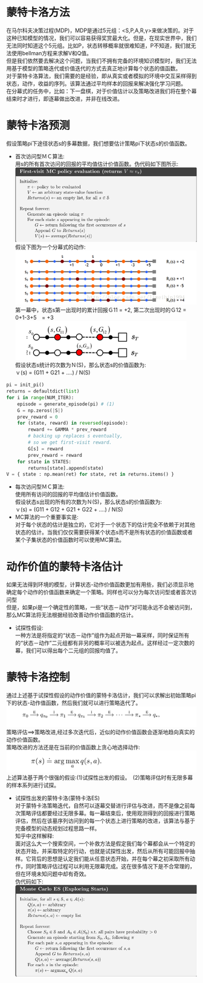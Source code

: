 蒙特卡洛方法
==========
在马尔科夫决策过程(MDP)，MDP是通过5元组：<S,P,A,R,γ>来做决策的。对于这种已知模型的情况，我们可以容易获得奖赏最大化。但是，在现实世界中，我们无法同时知道这个5元组。比如P，状态转移概率就很难知道，P不知道，我们就无法使用bellman方程来求解V和Q值。<br>
但是我们依然要去解决这个问题，当我们不拥有完备的环境知识模型时，我们无法用基于模型的策略迭代或价值迭代的方式去真正地计算每个状态的值函数。<br>
对于蒙特卡洛算法，我们需要的是经验，即从真实或者模拟的环境中交互采样得到状态，动作，收益的序列。该算法通过平均样本的回报来解决强化学习问题。<br>
在分幕式的任务中，比如：下一盘棋，对于价值估计以及策略改进我们将在整个幕结束时才进行，即逐幕做出改进，并非在线改进。<br>

# 蒙特卡洛预测
假设策略pi下途径状态s的多幕数据，我们想要估计策略pi下状态s的价值函数。<br>
* 首次访问型ＭＣ算法:<br>
用s的所有首次访问的回报的平均值估计价值函数。伪代码如下图所示:<br>
![first_visit](https://github.com/MA-JIE/Reinforcement-Learning-MJ/blob/master/%E8%92%99%E7%89%B9%E5%8D%A1%E6%B4%9B%E6%96%B9%E6%B3%95/img/first_visit.png) <br>
假设下图为一个分幕式的动作:<br>
![mc_prediction](https://github.com/MA-JIE/Reinforcement-Learning-MJ/blob/master/%E8%92%99%E7%89%B9%E5%8D%A1%E6%B4%9B%E6%96%B9%E6%B3%95/img/mc_prediction.png)  <br>
第一幕中，状态s第一出现时的累计回报Ｇ11 = +2, 第二次出现时的Ｇ12 = 0+1-3+5　= +3 <br>
![mc_prediction2](https://github.com/MA-JIE/Reinforcement-Learning-MJ/blob/master/%E8%92%99%E7%89%B9%E5%8D%A1%E6%B4%9B%E6%96%B9%E6%B3%95/img/mc_prediction2.png) <br>
假设状态s统计的次数为Ｎ(S)，那么状态s的价值函数为:<br>
ｖ(s) = (G11 + G21 + ....) / N(S) <br>
``` python
pi = init_pi()
returns = defaultdict(list)
for i in range(NUM_ITER):
    episode = generate_episode(pi) # (1)
    G = np.zeros(|S|)
    prev_reward = 0
    for (state, reward) in reversed(episode):
        reward += GAMMA * prev_reward
        # backing up replaces s eventually,
        # so we get first-visit reward.
        G[s] = reward
        prev_reward = reward
    for state in STATES:
        returns[state].append(state)
V = { state : np.mean(ret) for state, ret in returns.items() }
```
* 每次访问型ＭＣ算法:<br>
使用所有访问的回报的平均值估计价值函数。<br>
假设状态s出现的所有的次数为Ｎ(S)，那么状态s的价值函数为:<br>
ｖ(s) = (G11 + G12 + G21 + G22 + ....) / N(S) <br>
* MC算法的一个重要事实是:<br>
对于每个状态的估计是独立的，它对于一个状态下的估计完全不依赖于对其他状态的估计。当我们仅仅需要获得某个状态s而不是所有状态的价值函数或者某个子集状态的价值函数时可以使用MC算法。<br>

# 动作价值的蒙特卡洛估计
如果无法得到环境的模型，计算状态-动作价值函数更加有用些，我们必须显示地确定每个动作的价值函数来确定一个策略。同样也可以分为每次访问型或者首次访问型<br>
但是，如果pi是一个确定性的策略，一些“状态－动作”对可能永远不会被访问到，那么MC算法将无法根据经验改善动作价值函数的估计。<br>
* 试探性假设:<br>
一种方法是将指定的“状态－动作”组作为起点开始一幕采样，同时保证所有的“状态－动作”二元组都有非另的概率可以被选为起点。这样经过一定次数的幕，我们可以得出每个二元组的回报均值了。<br>
# 蒙特卡洛控制
通过上述基于试探性假设的动作价值的蒙特卡洛估计，我们可以求解出初始策略pi下的状态-动作值函数，然后我们就可以进行策略迭代了。<br>
![mc_control](https://github.com/MA-JIE/Reinforcement-Learning-MJ/blob/master/%E8%92%99%E7%89%B9%E5%8D%A1%E6%B4%9B%E6%96%B9%E6%B3%95/img/mc_control.png)<br>
策略评估==>策略改进,经过多次迭代后，近似的动作价值函数会逐渐地趋向真实的动作价值函数。<br>
策略改进的方法还是在当前的价值函数上贪心地选择动作:<br>
![mc_tanxin](https://github.com/MA-JIE/Reinforcement-Learning-MJ/blob/master/%E8%92%99%E7%89%B9%E5%8D%A1%E6%B4%9B%E6%96%B9%E6%B3%95/img/tanxin.png)<br>
上述算法基于两个很强的假设:(1)试探性出发的假设。　(2)策略评估时有无限多幕的样本系列进行试探。<br>
* 试探性出发的蒙特卡洛(蒙特卡洛ES)<br>
对于蒙特卡洛策略迭代，自然可以逐幕交替进行评估与改进，而不是像之前每次策略评估都要经过无限多幕。每一幕结束后，使用观测得到的回报进行策略评估，然后在该墓序列访问到的每一个状态上进行策略的改进，该算法与基于完备模型的动态规划过程思路一样。<br>
知乎中这样解释:<br>
面对这么大一个搜索空间，一个补救方法是假定我们每个幕都会从一个特定的状态开始，并采取特定的行动，也就是试探性出发，然后从所有可能回报中抽样。它背后的思想是认定我们能从任意状态开始，并在每个幕之初采取所有动作，同时策略评估过程可以利用无限幕完成。这在很多情况下是不合常理的，但在环境未知问题中却有奇效。<br>
伪代码如下:<br>
![mc_es](https://github.com/MA-JIE/Reinforcement-Learning-MJ/blob/master/%E8%92%99%E7%89%B9%E5%8D%A1%E6%B4%9B%E6%96%B9%E6%B3%95/img/mc_es.png)<br>

    
